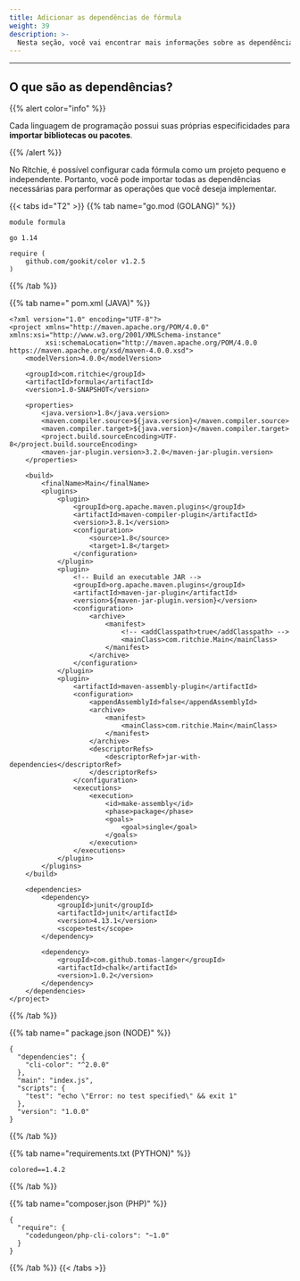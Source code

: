 ```yaml
---
title: Adicionar as dependências de fórmula
weight: 39
description: >-
  Nesta seção, você vai encontrar mais informações sobre as dependências de uma fórmula.
---
```


---

## O que são as dependências?

{{% alert color="info" %}}

Cada linguagem de programação possui suas próprias especificidades para **importar bibliotecas ou pacotes**.

{{% /alert %}}

No Ritchie, é possível configurar cada fórmula como um projeto pequeno e independente. Portanto, você pode importar todas as dependências necessárias para performar as operações que você deseja implementar.

{{< tabs id="T2" >}}
{{% tab name="go.mod \(GOLANG\)" %}}
```text
module formula

go 1.14

require (
    github.com/gookit/color v1.2.5
)
```
{{% /tab %}}

{{% tab name=" pom.xml \(JAVA\)" %}}
```
<?xml version="1.0" encoding="UTF-8"?>
<project xmlns="http://maven.apache.org/POM/4.0.0" xmlns:xsi="http://www.w3.org/2001/XMLSchema-instance"
         xsi:schemaLocation="http://maven.apache.org/POM/4.0.0 https://maven.apache.org/xsd/maven-4.0.0.xsd">
    <modelVersion>4.0.0</modelVersion>

    <groupId>com.ritchie</groupId>
    <artifactId>formula</artifactId>
    <version>1.0-SNAPSHOT</version>

    <properties>
        <java.version>1.8</java.version>
        <maven.compiler.source>${java.version}</maven.compiler.source>
        <maven.compiler.target>${java.version}</maven.compiler.target>
        <project.build.sourceEncoding>UTF-8</project.build.sourceEncoding>
        <maven-jar-plugin.version>3.2.0</maven-jar-plugin.version>
    </properties>

    <build>
        <finalName>Main</finalName>
        <plugins>
            <plugin>
                <groupId>org.apache.maven.plugins</groupId>
                <artifactId>maven-compiler-plugin</artifactId>
                <version>3.8.1</version>
                <configuration>
                    <source>1.8</source>
                    <target>1.8</target>
                </configuration>
            </plugin>
            <plugin>
                <!-- Build an executable JAR -->
                <groupId>org.apache.maven.plugins</groupId>
                <artifactId>maven-jar-plugin</artifactId>
                <version>${maven-jar-plugin.version}</version>
                <configuration>
                    <archive>
                        <manifest>
                            <!-- <addClasspath>true</addClasspath> -->
                            <mainClass>com.ritchie.Main</mainClass>
                        </manifest>
                    </archive>
                </configuration>
            </plugin>
            <plugin>
                <artifactId>maven-assembly-plugin</artifactId>
                <configuration>
                    <appendAssemblyId>false</appendAssemblyId>
                    <archive>
                        <manifest>
                            <mainClass>com.ritchie.Main</mainClass>
                        </manifest>
                    </archive>
                    <descriptorRefs>
                        <descriptorRef>jar-with-dependencies</descriptorRef>
                    </descriptorRefs>
                </configuration>
                <executions>
                    <execution>
                        <id>make-assembly</id>
                        <phase>package</phase>
                        <goals>
                            <goal>single</goal>
                        </goals>
                    </execution>
                </executions>
            </plugin>
        </plugins>
    </build>

    <dependencies>
        <dependency>
            <groupId>junit</groupId>
            <artifactId>junit</artifactId>
            <version>4.13.1</version>
            <scope>test</scope>
        </dependency>

        <dependency>
            <groupId>com.github.tomas-langer</groupId>
            <artifactId>chalk</artifactId>
            <version>1.0.2</version>
        </dependency>
    </dependencies>
</project>
```
{{% /tab %}}

{{% tab name=" package.json \(NODE\)" %}}
```
{
  "dependencies": {
    "cli-color": "^2.0.0"
  },
  "main": "index.js",
  "scripts": {
    "test": "echo \"Error: no test specified\" && exit 1"
  },
  "version": "1.0.0"
}
```
{{% /tab %}}

{{% tab name="requirements.txt \(PYTHON\)" %}}
```
colored==1.4.2
```
{{% /tab %}}

{{% tab name="composer.json \(PHP\)" %}}
```
{
  "require": {
    "codedungeon/php-cli-colors": "~1.0"
  }
}
```
{{% /tab %}}
{{< /tabs >}}
